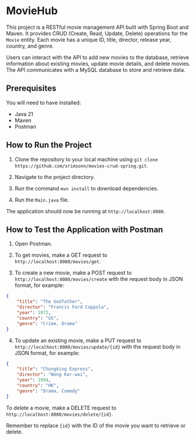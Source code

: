 # MovieHub

This project is a RESTful movie management API built with Spring Boot and Maven. It provides CRUD (Create, Read, Update, Delete) operations for the `Movie` entity. Each movie has a unique ID, title, director, release year, country, and genre.

Users can interact with the API to add new movies to the database, retrieve information about existing movies, update movie details, and delete movies. The API communicates with a MySQL database to store and retrieve data.

## Prerequisites

You will need to have installed:

- Java 21
- Maven
- Postman

## How to Run the Project

1. Clone the repository to your local machine using `git clone https://github.com/xrimsonn/movies-crud-spring.git`.

2. Navigate to the project directory.

3. Run the command `mvn install` to download dependencies.

4. Run the `Main.java` file.

The application should now be running at `http://localhost:8080`.

## How to Test the Application with Postman

1. Open Postman.

2. To get movies, make a GET request to `http://localhost:8080/movies/get`.

3. To create a new movie, make a POST request to `http://localhost:8080/movies/create` with the request body in JSON format, for example:

```json
{
    "title": "The Godfather",
    "director": "Francis Ford Coppola",
    "year": 1972,
    "country": "US",
    "genre": "Crime, Drama"
}
```

4. To update an existing movie, make a PUT request to `http://localhost:8080/movies/update/{id}` with the request body in JSON format, for example:

```json
{
    "title": "Chungking Express",
    "director": "Wong Kar-wai",
    "year": 1994,
    "country": "HK",
    "genre": "Drama, Comedy"
}
```

To delete a movie, make a DELETE request to `http://localhost:8080/movies/delete/{id}`.

Remember to replace `{id}` with the ID of the movie you want to retrieve or delete.
